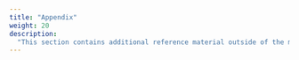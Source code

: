 ```yaml
---
title: "Appendix"
weight: 20
description:
  "This section contains additional reference material outside of the main build manual"
---
```

